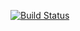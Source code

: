 [![Build Status](https://travis-ci.com/Radmir27/pi221team5.svg?branch=Brazhnikov)](https://travis-ci.com/Radmir27/pi221team5)
